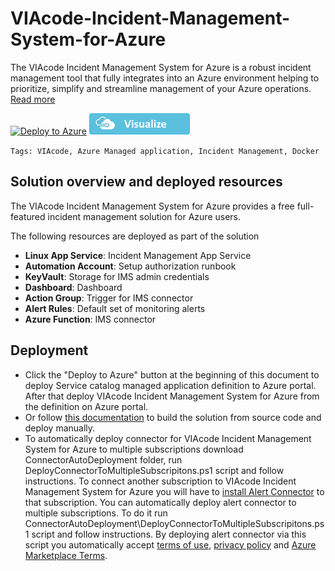 # VIAcode-Incident-Management-System-for-Azure

The VIAcode Incident Management System for Azure is a robust incident management tool that fully integrates into an Azure environment helping to prioritize, simplify and streamline management of your Azure operations. [Read more](https://www.viacode.com/viacode-incident-management-system/)

[![Deploy to Azure](https://azuredeploy.net/deploybutton.png)](https://portal.azure.com/#create/Microsoft.Template/uri/https%3A%2F%2Fraw.githubusercontent.com%2FVIAcode%2FVIAcode-Incident-Management-System-for-Azure%2Fdevelop%2Fazuredeploy.json)
[![Visualize](https://raw.githubusercontent.com/Azure/azure-quickstart-templates/master/1-CONTRIBUTION-GUIDE/images/visualizebutton.png)](http://armviz.io/#/?load=https%3A%2F%2Fraw.githubusercontent.com%2FVIAcode%2FVIAcode-Incident-Management-System-for-Azure%2Fdevelop%2FZammad%2FAppService%2FmainTemplate.json)

`Tags: VIAcode, Azure Managed application, Incident Management, Docker`

## Solution overview and deployed resources

The VIAcode Incident Management System for Azure provides a free full-featured incident management solution for Azure users.

The following resources are deployed as part of the solution

+ **Linux App Service**: Incident Management App Service
+ **Automation Account**: Setup authorization runbook
+ **KeyVault**: Storage for IMS admin credentials
+ **Dashboard**: Dashboard
+ **Action Group**: Trigger for IMS connector
+ **Alert Rules**: Default set of monitoring alerts
+ **Azure Function**: IMS connector

## Deployment

+ Click the "Deploy to Azure" button at the beginning of this document to deploy Service catalog managed application definition to Azure portal. After that deploy VIAcode Incident Management System for Azure from the definition on Azure portal.
+ Or follow [this documentation](https://github.com/VIAcode/VIAcode-Incident-Management-System-for-Azure/blob/develop/VIAcode%20Incident%20Management%20System%20for%20Azure%20deployment%20and%20сonfiguration%20guide.md) to build the solution from source code and deploy manually.
+ To automatically deploy connector for VIAcode Incident Management System for Azure to multiple subscriptions download ConnectorAutoDeployment folder, run DeployConnectorToMultipleSubscripitons.ps1 script and follow instructions.
To connect another subscription to VIAcode Incident Management System for Azure you will have to [install Alert Connector](https://portal.azure.com/#create/viacode_consulting-1089577.viacode-itsm-z-previewitsm-z-paid) to that subscription.
You can automatically deploy alert connector to multiple subscriptions.
To do it run ConnectorAutoDeployment\DeployConnectorToMultipleSubscripitons.ps1 script and follow instructions.
By deploying alert connector via this script you automatically accept [terms of use](https://www.viacode.com/VIAcode%20Marketplace%20Terms%20of%20Use.pdf), [privacy policy](https://www.viacode.com/VIAcode%20Marketplace%20Privacy%20Policy.pdf) and [Azure Marketplace Terms](https://azure.microsoft.com/support/legal/marketplace-terms/).
